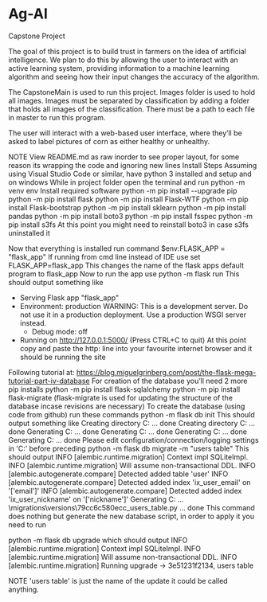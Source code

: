 # Ag-AI
Capstone Project

The goal of this project is to build trust in farmers on the idea of artificial intelligence. We plan to do this by allowing the user to interact with an active learning system, providing information to a machine learning algorithm and seeing how their input changes the accuracy of the algorithm.

The CapstoneMain is used to run this project. Images folder is used to hold all images. Images must be separated by classification by adding a folder that holds all images of the classification. There must be a path to each file in master to run this program.

The user will interact with a web-based user interface, where they’ll be asked to label pictures of corn as either healthy or unhealthy. 


NOTE View README.md as raw inorder to see proper layout, for some reason its wrapping the code and ignoring new lines
Install Steps
Assuming using Visual Studio Code or similar, have python 3 installed and setup and on windows
While in project folder open the terminal and run 
	python -m venv env
Install required software
python -m pip install --upgrade pip
python -m pip install flask
python -m pip install Flask-WTF
python -m pip install Flask-bootstrap
python -m pip install sklearn
python -m pip install pandas
python -m pip install boto3
python -m pip install fsspec
python -m pip install s3fs
At this point you might need to reinstall boto3 in case s3fs uninstalled it

Now that everything is installed run command
$env:FLASK_APP = "flask_app"
If running from cmd line instead of IDE use 
	set FLASK_APP=flask_app
This changes the name of the flask apps default program to flask_app 
Now to run the app use
	python -m flask run
This should output something like
* Serving Flask app "flask_app"
 * Environment: production
 	  WARNING: This is a development server. Do not use it in a production deployment.
 	  Use a production WSGI server instead.
 	* Debug mode: off
 * Running on http://127.0.0.1:5000/ (Press CTRL+C to quit)
At this point copy and paste the http: line into your favourite internet browser and it should be running the site



Following tutorial at: https://blog.miguelgrinberg.com/post/the-flask-mega-tutorial-part-iv-database
For creation of the database you’ll need 2 more pip installs
	python -m pip install flask-sqlalchemy
	python -m pip install flask-migrate
	(flask-migrate is used for updating the structure of the database incase revisions are necessary)
To create the database (using code from github) run these commands 
	python -m flask db init
This should output something like 
Creating directory C: … done
Creating directory C: ...  done
Generating C: ...  done
Generating C: ...  done
Generating C: ...  done
Generating C: ...  done
Please edit configuration/connection/logging settings in 'C:’ before preceding 
python -m flask db migrate -m "users table"
This should output
INFO  [alembic.runtime.migration] Context impl SQLiteImpl.
INFO  [alembic.runtime.migration] Will assume non-transactional DDL.
INFO  [alembic.autogenerate.compare] Detected added table 'user'
INFO  [alembic.autogenerate.compare] Detected added index 'ix_user_email' on '['email']'
INFO  [alembic.autogenerate.compare] Detected added index 'ix_user_nickname' on '['nickname']'
Generating C: …\migrations\versions\79cc6c580ecc_users_table.py ...  done
This command does nothing but generate the new database script, in order to apply it you need to run

python -m flask db upgrade
which should output 
INFO  [alembic.runtime.migration] Context impl SQLiteImpl.
INFO  [alembic.runtime.migration] Will assume non-transactional DDL.
INFO  [alembic.runtime.migration] Running upgrade  -> 3e51231f2134, users table

NOTE 'users table' is just the name of the update it could be called anything.
